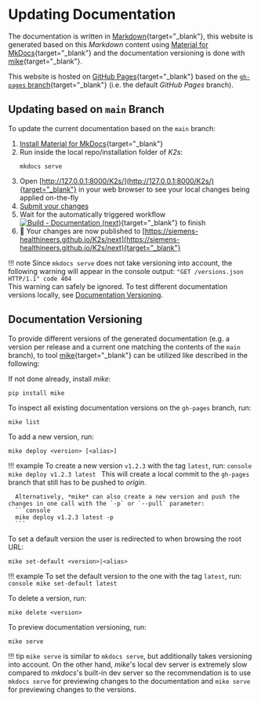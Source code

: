 <!--
SPDX-FileCopyrightText: © 2024 Siemens Healthineers AG
SPDX-License-Identifier: MIT
-->

# Updating Documentation
The documentation is written in [Markdown](https://www.markdownguide.org/){target="_blank"}, this website is generated based on this *Markdown* content using [Material for MkDocs](https://squidfunk.github.io/mkdocs-material/){target="_blank"} and the documentation versioning is done with [mike](https://github.com/jimporter/mike){target="_blank"}.

This website is hosted on [GitHub Pages](https://pages.github.com/){target="_blank"} based on the [`gh-pages` branch](https://github.com/Siemens-Healthineers/K2s/tree/gh-pages){target="_blank"} (i.e. the default *GitHub Pages* branch).

## Updating based on `main` Branch
To update the current documentation based on the `main` branch: 

1. [Install Material for MkDocs](https://squidfunk.github.io/mkdocs-material/getting-started/){target="_blank"}
2. Run inside the local repo/installation folder of *K2s*:
   ```console
   mkdocs serve
   ```
3. Open [http://127.0.0.1:8000/K2s/](http://127.0.0.1:8000/K2s/){target="_blank"} in your web browser to see your local changes being applied on-the-fly
4. [Submit your changes](submitting-changes.md)
5. Wait for the automatically triggered workflow [![Build - Documentation (next)](https://github.com/Siemens-Healthineers/K2s/actions/workflows/build-docs-next.yml/badge.svg)](https://github.com/Siemens-Healthineers/K2s/actions/workflows/build-docs-next.yml){target="_blank"} to finish
6. :rocket: Your changes are now published to [https://siemens-healthineers.github.io/K2s/next](https://siemens-healthineers.github.io/K2s/next){target="_blank"}

!!! note
      Since `mkdocs serve` does not take versioning into account, the following warning will appear in the console output:
      `"GET /versions.json HTTP/1.1" code 404`<br/>
      This warning can safely be ignored. To test different documentation versions locally, see [Documentation Versioning](#documentation-versioning).

## Documentation Versioning
To provide different versions of the generated documentation (e.g. a version per release and a current one matching the contents of the `main` branch), to tool [mike](https://github.com/jimporter/mike){target="_blank"} can be utilized like described in the following:

If not done already, install *mike*:
```console
pip install mike
```

To inspect all existing documentation versions on the `gh-pages` branch, run:
```console
mike list
```

To add a new version, run:
```console
mike deploy <version> [<alias>]
```

!!! example
      To create a new version `v1.2.3` with the tag `latest`, run:
      ```console
      mike deploy v1.2.3 latest
      ```
      This will create a local commit to the `gh-pages` branch that still has to be pushed to *origin*.

      Alternatively, *mike* can also create a new version and push the changes in one call with the `-p` or `--pull` parameter:
      ```console
      mike deploy v1.2.3 latest -p
      ```
To set a default version the user is redirected to when browsing the root URL:
```console
mike set-default <version>|<alias>
```
!!! example
      To set the default version to the one with the tag `latest`, run:
      ```console
      mike set-default latest
      ```

To delete a version, run:
```console
mike delete <version>
```

To preview documentation versioning, run:
```console
mike serve
```

!!! tip
      `mike serve` is similar to `mkdocs serve`, but additionally takes versioning into account. On the other hand, *mike*'s local dev server is extremely slow compared to *mkdocs*'s built-in dev server so the recommendation is to use `mkdocs serve` for previewing changes to the documentation and `mike serve` for previewing changes to the versions.
